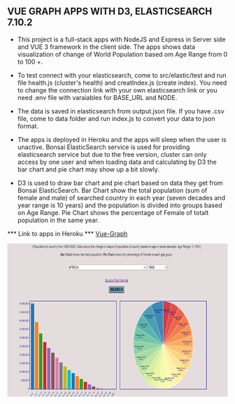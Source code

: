 ## VUE GRAPH APPS WITH D3, ELASTICSEARCH 7.10.2

+ This project is a full-stack apps with NodeJS and Express in Server side and VUE 3 framework in the client side. The apps shows data
visualization of change of World Population based om Age Range from 0 to 100 +.

+ To test connect with your elasticsearch, come to src/elastic/test and run file health.js (cluster's health) and creatIndex.js (create index). You need to change the connection link with your own elasticsearch link or you need .env file with varaiables for BASE_URL and NODE.

+ The data is saved in elasticsearch from output.json file. If you have .csv file, come to data folder and run index.js to convert your data to json format.

+ The apps is deployed in Heroku and the apps will sleep when the user is unactive. Bonsai ElasticSearch service is used for providing elasticsearch service but due to the free version, cluster can only access by one user and when loading data and calculating by D3 the bar chart and pie chart may show up a bit slowly. 

+ D3 is used to draw bar chart and pie chart based on data they get from Bonsai ElasticSearch. Bar Chart show the total population (sum of female and male) of searched country in each year (seven decades and year range is 10 years) and the population is divided into groups based on Age Range. Pie Chart shows the percentage of Female of totalt population in the same year. 

*** Link to apps in Heroku ***
[Vue-Graph](https://vue-diagram.herokuapp.com/)

<img src="img/vue.PNG" width="600" height="350">